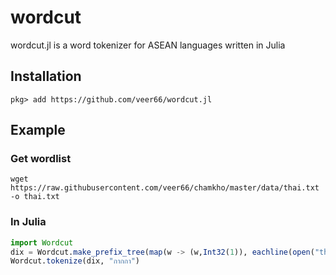 # wordcut

wordcut.jl is a word tokenizer for ASEAN languages written in Julia

## Installation

```
pkg> add https://github.com/veer66/wordcut.jl
```

## Example

### Get wordlist

```Shell
wget https://raw.githubusercontent.com/veer66/chamkho/master/data/thai.txt -o thai.txt
```

### In Julia

````julia
import Wordcut
dix = Wordcut.make_prefix_tree(map(w -> (w,Int32(1)), eachline(open("thai.txt"))))
Wordcut.tokenize(dix, "กากกา")

````
